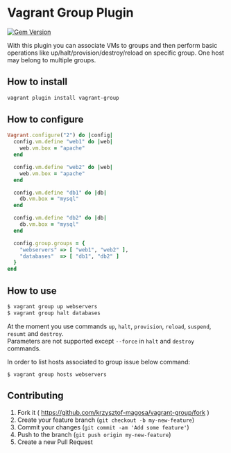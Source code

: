 # Vagrant Group Plugin

[![Gem Version](https://badge.fury.io/rb/vagrant-group.svg)](http://badge.fury.io/rb/vagrant-group)

With this plugin you can associate VMs to groups and then perform
basic operations like up/halt/provision/destroy/reload on specific group.
One host may belong to multiple groups.

## How to install

```sh
vagrant plugin install vagrant-group
```

## How to configure

```ruby
Vagrant.configure("2") do |config|
  config.vm.define "web1" do |web|
    web.vm.box = "apache"
  end

  config.vm.define "web2" do |web|
    web.vm.box = "apache"
  end

  config.vm.define "db1" do |db|
    db.vm.box = "mysql"
  end

  config.vm.define "db2" do |db|
    db.vm.box = "mysql"
  end

  config.group.groups = {
    "webservers" => [ "web1", "web2" ],
    "databases"  => [ "db1", "db2" ]
  }
end
```

## How to use

```sh
$ vagrant group up webservers
$ vagrant group halt databases
```

At the moment you use commands `up`, `halt`, `provision`, `reload`, `suspend`, `resumt` and `destroy`.  
Parameters are not supported except `--force` in `halt` and `destroy` commands.

In order to list hosts associated to group issue below command:
```
$ vagrant group hosts webservers
```

## Contributing

1. Fork it ( https://github.com/krzysztof-magosa/vagrant-group/fork )
2. Create your feature branch (`git checkout -b my-new-feature`)
3. Commit your changes (`git commit -am 'Add some feature'`)
4. Push to the branch (`git push origin my-new-feature`)
5. Create a new Pull Request
